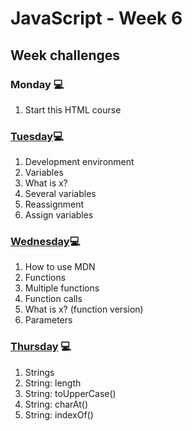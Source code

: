 # JavaScript - Week 6

## Week challenges 

### Monday 💻
1. Start this HTML course

### [Tuesday](https://github.com/gabrielafh9/core-code-from-scratch-readme/blob/main/Week%206/Tuesday.md)💻
1. Development environment
2. Variables
3. What is x?
4. Several variables
5. Reassignment
6. Assign variables

### [Wednesday](https://github.com/gabrielafh9/core-code-from-scratch-readme/blob/main/Week%206/Wednesday.md)💻
1. How to use MDN
2. Functions
3. Multiple functions
4. Function calls
5. What is x? (function version)
6. Parameters

### [Thursday](https://github.com/gabrielafh9/core-code-from-scratch-readme/blob/main/Week%206/Wednesday.md) 💻
1. Strings
2. String: length
3. String: toUpperCase()
4. String: charAt()
5. String: indexOf()
